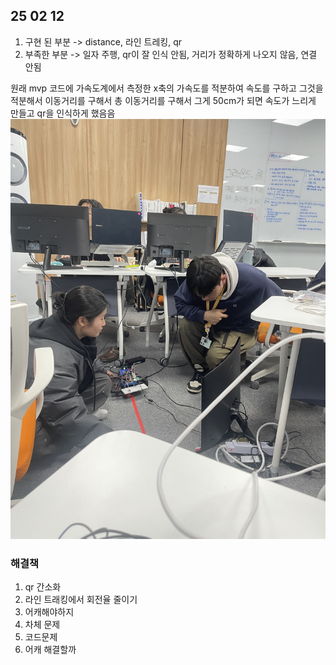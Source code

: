 ## 25 02 12
1. 구현 된 부분 -> distance, 라인 트레킹, qr
2. 부족한 부분 -> 일자 주행, qr이 잘 인식 안됨, 거리가 정확하게 나오지 않음, 연결 안됨

원래 mvp 코드에 가속도계에서 측정한 x축의 가속도를 적분하여 속도를 구하고 그것을 적분해서 이동거리를 구해서 총 이동거리를 구해서 그게 50cm가 되면 속도가 느리게 만들고 qr을 인식하게 했음음
![alt text](IMG_3231.jpg)

### 해결책
1. qr 간소화
2. 라인 트래킹에서 회전율 줄이기
3. 어캐해야하지
4. 차체 문제
5. 코드문제
6. 어캐 해결할까